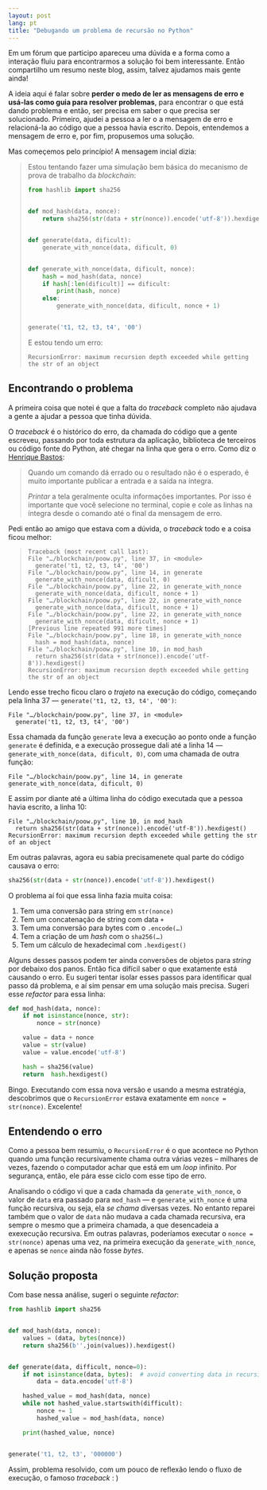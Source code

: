 ```yaml
---
layout: post
lang: pt
title: "Debugando um problema de recursão no Python"
---
```


Em um fórum que participo apareceu uma dúvida e a forma como a interação fluiu para encontrarmos a solução foi bem interessante. Então compartilho um resumo neste blog, assim, talvez ajudamos mais gente ainda!

A ideia aqui é falar sobre **perder o medo de ler as mensagens de erro e usá-las como guia para resolver problemas**, para encontrar o que está dando problema e então, ser precisa em saber o que precisa ser solucionado. Primeiro, ajudei a pessoa a ler o a mensagem de erro e relacioná-la ao código que a pessoa havia escrito. Depois, entendemos a mensagem de erro e, por fim, propusemos uma solução.

Mas começemos pelo princípio! A mensagem incial dizia:

> Estou tentando fazer uma simulação bem básica do mecanismo de prova de trabalho da _blockchain_:
>
> ```python
> from hashlib import sha256
>
>
> def mod_hash(data, nonce):
>     return sha256(str(data + str(nonce)).encode('utf-8')).hexdigest()
>
>
> def generate(data, dificult):
>     generate_with_nonce(data, dificult, 0)
>
>
> def generate_with_nonce(data, dificult, nonce):
>     hash = mod_hash(data, nonce)
>     if hash[:len(dificult)] == dificult:
>         print(hash, nonce)
>     else:
>         generate_with_nonce(data, dificult, nonce + 1)
>
>
> generate('t1, t2, t3, t4', '00')
> ```
>
> E estou tendo um erro:
>
> ```
> RecursionError: maximum recursion depth exceeded while getting the str of an object
> ```

## Encontrando o problema

A primeira coisa que notei é que a falta do _traceback_ completo não ajudava a gente a ajudar a pessoa que tinha dúvida.

O _traceback_ é o histórico do erro, da chamada do código que a gente escreveu, passando por toda estrutura da aplicação, biblioteca de terceiros ou código fonte do Python, até chegar na linha que gera o erro. Como diz o [Henrique Bastos](https://henriquebastos.net):

> Quando um comando dá errado ou o resultado não é o esperado, é muito importante publicar a entrada e a saída na íntegra.
> 
> _Printar_ a tela geralmente oculta informações importantes. Por isso é importante que você selecione no terminal, copie e cole as linhas na íntegra desde o comando até o final da mensagem de erro.

Pedi então ao amigo que estava com a dúvida, o _traceback_ todo e a coisa ficou melhor:

> ```
> Traceback (most recent call last):
> File "…/blockchain/poow.py", line 37, in <module>
>   generate('t1, t2, t3, t4', '00')
> File "…/blockchain/poow.py", line 14, in generate
>   generate_with_nonce(data, dificult, 0)
> File "…/blockchain/poow.py", line 22, in generate_with_nonce
>   generate_with_nonce(data, dificult, nonce + 1)
> File "…/blockchain/poow.py", line 22, in generate_with_nonce
>   generate_with_nonce(data, dificult, nonce + 1)
> File "…/blockchain/poow.py", line 22, in generate_with_nonce
>   generate_with_nonce(data, dificult, nonce + 1)
> [Previous line repeated 991 more times]
> File "…/blockchain/poow.py", line 18, in generate_with_nonce
>   hash = mod_hash(data, nonce)
> File "…/blockchain/poow.py", line 10, in mod_hash
>   return sha256(str(data + str(nonce)).encode('utf-8')).hexdigest()
> RecursionError: maximum recursion depth exceeded while getting the str of an object
> ```

Lendo esse trecho ficou claro o _trajeto_ na execução do código, começando pela linha 37 — `generate('t1, t2, t3, t4', '00')`:

```
File "…/blockchain/poow.py", line 37, in <module>
  generate('t1, t2, t3, t4', '00')
```

Essa chamada da função `generate` leva a execução ao ponto onde a função `generate` é definida, e a execução prossegue dali até a linha 14 — `generate_with_nonce(data, dificult, 0)`, com uma chamada de outra função:

```
File "…/blockchain/poow.py", line 14, in generate
generate_with_nonce(data, dificult, 0)
```

E assim por diante até a última linha do código executada que a pessoa havia escrito, a linha 10:


```
File "…/blockchain/poow.py", line 10, in mod_hash
  return sha256(str(data + str(nonce)).encode('utf-8')).hexdigest()
RecursionError: maximum recursion depth exceeded while getting the str of an object
```

Em outras palavras, agora eu sabia precisamenete qual parte do código causava o erro:

```python
sha256(str(data + str(nonce)).encode('utf-8')).hexdigest()
```

O problema aí foi que essa linha fazia muita coisa:

1. Tem uma conversão para string em `str(nonce)`
1. Tem um concatenação de string com data `+`
1. Tem uma conversão para bytes com o `.encode(…)`
1. Tem a criação de um _hash_ com o `sha256(…)`
1. Tem um cálculo de hexadecimal com `.hexdigest()`

Alguns desses passos podem ter ainda conversões de objetos para _string_ por debaixo dos panos. Então fica difícil saber o que exatamente está causando o erro. Eu sugeri tentar isolar esses passos para identificar qual passo dá problema, e aí sim pensar em uma solução mais precisa. Sugeri esse _refactor_ para essa linha:

```python
def mod_hash(data, nonce):
    if not isinstance(nonce, str):
        nonce = str(nonce)

    value = data + nonce
    value = str(value)
    value = value.encode('utf-8')

    hash = sha256(value)
    return  hash.hexdigest()
```

Bingo. Executando com essa nova versão e usando a mesma estratégia, descobrimos que o `RecursionError` estava exatamente em `nonce = str(nonce)`. Excelente!

## Entendendo o erro

Como a pessoa bem resumiu, o `RecursionError` é o que acontece no Python quando uma função recursivamente chama outra várias vezes – milhares de vezes, fazendo o computador achar que está em um _loop_ infinito. Por segurança, então, ele pára esse ciclo com esse tipo de erro.

Analisando o código vi que a cada chamada da `generate_with_nonce`, o valor de `data` era passado para `mod_hash` — e `generate_with_nonce` é uma função recursiva, ou seja, ela _se chama_ diversas vezes. No entanto reparei também que o valor de `data` não mudava a cada chamada recursiva, era sempre o mesmo que a primeira chamada, a que desencadeia a exexecução recursiva. Em outras palavras, poderíamos executar o `nonce = str(nonce)` apenas uma vez, na primeira execução da `generate_with_nonce`, e apenas se `nonce` ainda não fosse _bytes_.

## Solução proposta

Com base nessa análise, sugeri o seguinte _refactor_:

```python
from hashlib import sha256


def mod_hash(data, nonce):
    values = (data, bytes(nonce))
    return sha256(b''.join(values)).hexdigest()


def generate(data, difficult, nonce=0):
    if not isinstance(data, bytes):  # avoid converting data in recursive calls
        data = data.encode('utf-8')

    hashed_value = mod_hash(data, nonce)
    while not hashed_value.startswith(difficult):
        nonce += 1
        hashed_value = mod_hash(data, nonce)

    print(hashed_value, nonce)


generate('t1, t2, t3', '000000')
```


Assim, problema resolvido, com um pouco de reflexão lendo o fluxo de execução, o famoso _traceback_ : )

